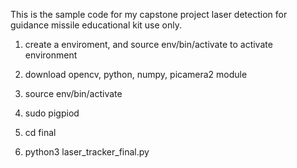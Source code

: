 This is the sample code for my capstone  project laser detection for guidance missile educational kit use only.

1) create a enviroment, and source env/bin/activate to activate environment
1) download opencv, python, numpy, picamera2 module

1) source env/bin/activate
2) sudo pigpiod
3) cd final
4) python3 laser_tracker_final.py